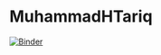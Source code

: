 # MuhammadHTariq
[![Binder](https://mybinder.org/badge_logo.svg)](https://mybinder.org/v2/gh/1481990-haroon/Geospatial-Analysis/master)
